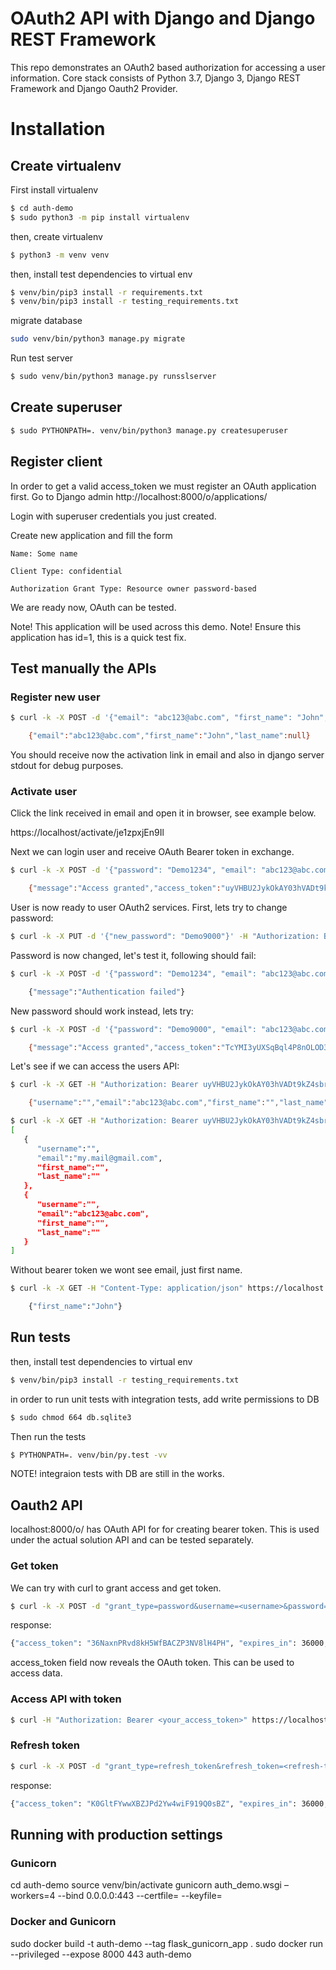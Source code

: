 # OAuth2 API with Django and Django REST Framework

This repo demonstrates an OAuth2 based authorization for accessing a user information. Core stack consists of Python 3.7, Django 3, Django REST Framework and Django Oauth2 Provider.

# Installation

## Create virtualenv

First install virtualenv
```bash
$ cd auth-demo
$ sudo python3 -m pip install virtualenv
```

then, create virtualenv
```bash
$ python3 -m venv venv
```

then, install test dependencies to virtual env
```bash
$ venv/bin/pip3 install -r requirements.txt
$ venv/bin/pip3 install -r testing_requirements.txt
```

migrate database
```bash
sudo venv/bin/python3 manage.py migrate
```
Run test server
```bash
$ sudo venv/bin/python3 manage.py runsslserver
```

## Create superuser
```bash
$ sudo PYTHONPATH=. venv/bin/python3 manage.py createsuperuser
```

## Register client

In order to get a valid access_token we must register an OAuth application first. Go to Django admin
http://localhost:8000/o/applications/

Login with superuser credentials you just created.

Create new application and fill the form

    Name: Some name

    Client Type: confidential

    Authorization Grant Type: Resource owner password-based

We are ready now, OAuth can be tested.

Note! This application will be used across this demo.
Note! Ensure this application has id=1, this is a quick test fix.

## Test manually the APIs

### Register new user
```bash
$ curl -k -X POST -d '{"email": "abc123@abc.com", "first_name": "John", "password": "Demo1234"}' -H "Content-Type: application/json" https://localhost:8000/users/register

    {"email":"abc123@abc.com","first_name":"John","last_name":null}
```
You should receive now the activation link in email and also in django server stdout for debug purposes.

### Activate user
Click the link received in email and open it in browser, see example below.

https://localhost/activate/je1zpxjEn9Il

Next we can login user and receive OAuth Bearer token in exchange.
```bash
$ curl -k -X POST -d '{"password": "Demo1234", "email": "abc123@abc.com"}' -H "Content-Type: application/json" https://localhost:8000/login/

    {"message":"Access granted","access_token":"uyVHBU2JykOkAY03hVADt9kZ4sbrhy"}
```

User is now ready to user OAuth2 services. First, lets try to change password:
```bash
$ curl -k -X PUT -d '{"new_password": "Demo9000"}' -H "Authorization: Bearer uyVHBU2JykOkAY03hVADt9kZ4sbrhy" -H "Content-Type: application/json" https://localhost:8000/update-password/
```
Password is now changed, let's test it, following should fail:
```bash
$ curl -k -X POST -d '{"password": "Demo1234", "email": "abc123@abc.com"}' -H "Content-Type: application/json" https://localhost:8000/login/

    {"message":"Authentication failed"}

```
New password should work instead, lets try:
```bash
$ curl -k -X POST -d '{"password": "Demo9000", "email": "abc123@abc.com"}' -H "Content-Type: application/json" https://localhost:8000/login/

    {"message":"Access granted","access_token":"TcYMI3yUXSqBql4P8nOLOD3yFCklEX"}
```

Let's see if we can access the users API:
```bash
$ curl -k -X GET -H "Authorization: Bearer uyVHBU2JykOkAY03hVADt9kZ4sbrhy" -H "Content-Type: application/json" https://localhost:8000/users/1/

    {"username":"","email":"abc123@abc.com","first_name":"","last_name":""}

$ curl -k -X GET -H "Authorization: Bearer uyVHBU2JykOkAY03hVADt9kZ4sbrhy" -H "Content-Type: application/json" https://localhost/8000/users/
[
   {
      "username":"",
      "email":"my.mail@gmail.com",
      "first_name":"",
      "last_name":""
   },
   {
      "username":"",
      "email":"abc123@abc.com",
      "first_name":"",
      "last_name":""
   }
]
```
Without bearer token we wont see email, just first name.
```bash
$ curl -k -X GET -H "Content-Type: application/json" https://localhost:8000/users/1/

    {"first_name":"John"}
```

## Run tests

then, install test dependencies to virtual env
```bash
$ venv/bin/pip3 install -r testing_requirements.txt
```

in order to run unit tests with integration tests, add write permissions to DB
```bash
$ sudo chmod 664 db.sqlite3
```

Then run the tests
```bash
$ PYTHONPATH=. venv/bin/py.test -vv
```

NOTE! integraion tests with DB are still in the works.

## Oauth2 API
localhost:8000/o/ has OAuth API for for creating bearer token. This is used under
the actual solution API and can be tested separately.

### Get token
We can try with curl to grant access and get token.
```bash
$ curl -k -X POST -d "grant_type=password&username=<username>&password=<password>" -u"clientID:<clientSecret>" https://localhost:8000/o/token/
```
response:
```bash
{"access_token": "36NaxnPRvd8kH5WfBACZP3NV8lH4PH", "expires_in": 36000, "token_type": "Bearer", "scope": "read write groups", "refresh_token": "BBnta0A1zHdgC1Y8mApg7OXy9yCQA2"}
```

access_token field now reveals the OAuth token. This can be used to access data.

### Access API with token
```bash
$ curl -H "Authorization: Bearer <your_access_token>" https://localhost:8000/users/
```

### Refresh token
```bash
$ curl -k -X POST -d "grant_type=refresh_token&refresh_token=<refresh-token>&client_id=<client-id>&client_secret=<client-secret>" https://localhost:8000/o/token/
```

response:
```bash
{"access_token": "K0GltFYwwXBZJPd2Yw4wiF919Q0sBZ", "expires_in": 36000, "token_type": "Bearer", "scope": "read write groups", "refresh_token": "CPQ7GPXmIyun0uXVQ4P2CdDN0PkPDI"}
```

## Running with production settings

### Gunicorn
cd auth-demo
source venv/bin/activate
gunicorn auth_demo.wsgi –workers=4 --bind 0.0.0.0:443 --certfile=<path-to-my-cert> --keyfile=<path-to-my-key>

### Docker and Gunicorn
sudo docker build -t auth-demo --tag flask_gunicorn_app .
sudo docker run --privileged --expose 8000 443 auth-demo